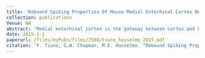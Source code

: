 ```yaml
---
title: 'Rebound Spiking Properties Of Mouse Medial Entorhinal Cortex Neurons In Vivo'
collection: publications
Venue: NA 
abstract: 'Medial entorhinal cortex is the gateway between cortex and hippocampus and plays a critical role for spatial coding as represented by grid cell activity In the medial entorhinal cortex inhibitory circuits are robust and the presence of hcurrent leads to rebound potentials and rebound spiking in in vitro experiments It has been hypothesized that these properties combined with local field potential oscillations may contribute to grid cell formation To examine the properties of in vivo rebound spikes we performed whole cell patch clamp recordings in medial entorhinal cortex neurons in anesthetized mice We injected hyperpolarizing inputs representing inhibitory synaptic inputs with sinusoidal oscillations and found that hyperpolarizing inputs injected at specific phases of oscillation had higher probability of inducing subsequent spikes at the peak of the oscillation in some neurons Also this effect was prominent in the cells with large sag potential which is a marker of hcurrent In addition larger and longer hyperpolarizing current square pulse stimulation resulted in a larger probability of eliciting rebound spikes We did not observe a relationship between amplitude or duration of hyperpolarizing current pulse stimulation and the delay of rebound spikes These results suggest that rebound spikes are observed in vivo and may play a role in generating grid cell activity in medial entorhinal cortex neurons This article is protected by copyright All rights reserved'
date: 2015-1-1
paperurl: /files/myPubs/files/2588/tsuno_hasselmo_2015.pdf
citation: 'Y. Tsuno, G.W. Chapman, M.E. Hasselmo. "Rebound Spiking Properties Of Mouse Medial Entorhinal Cortex Neurons In Vivo", <i>The European journal of neuroscience</i>, 2015.'
---
```

